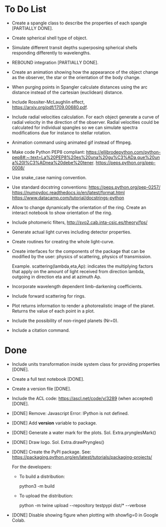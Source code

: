 To Do List
==========

- Create a spangle class to describe the properties of each spangle
  [PARTIALLY DONE].

- Create spherical shell type of object.

- Simulate different transit depths superposing spherical shells
  responding differently to wavelengths.

- REBOUND integration [PARTIALLY DONE].

- Create an animation showing how the appearance of the object change
  as the observer, the star or the orientation of the body change.

- When purging points in Spangler calculate distances using the arc
  distance instead of the cartesian (euclidean) distance.

- Include Rossiter-McLaughlin effect, https://arxiv.org/pdf/1709.00680.pdf.

- Include radial velocities calculation.  For each object generate a
  curve of radial velocity in the direction of the observer.  Radial
  velocities could be calculated for individual spangles so we can
  simulate spectra modifications due for instance to stellar rotation.

- Animation command using animated gif instead of ffmpeg.

- Make code Python PEP8 compliant:
  https://ellibrodepython.com/python-pep8#:~:text=La%20PEP8%20es%20una%20gu%C3%ADa,que%20una%20l%C3%ADnea%20debe%20tener.
  https://peps.python.org/pep-0008/

- Use snake_case naming convention.

- Use standard docstring conventions:
  https://peps.python.org/pep-0257/
  https://numpydoc.readthedocs.io/en/latest/format.html
  https://www.datacamp.com/tutorial/docstrings-python

- Allow to change dynamically the orientation of the ring. Create an
  interact notebook to show orientation of the ring.

- Include photomeric filters, http://svo2.cab.inta-csic.es/theory/fps/

- Generate actual light curves including detector properties.

- Create routines for creating the whole light-curve.

- Create interfaces for the components of the package that can be
  modified by the user: physics of scattering, physics of
  transmission.

  Example. scattering(lambda,eta,Ap): indicates the multiplying factors
  that apply on the amount of light received from direction lambda,
  outgoing in direction eta and at azimuth Ap.

- Incorporate wavelength dependent limb-darkening coefficients.

- Include forward scattering for rings.

- Plot returns information to render a photorealistic image of the
  planet.  Returns the value of each point in a plot.

- Include the possibility of non-ringed planets (Nr=0).

- Include a citation command.

Done
====

- Include units transformation inside system class for providing
  properties [DONE].

- Create a full test notebook [DONE].

- Create a version file [DONE]. 

- Include the ACL code: https://ascl.net/code/v/3289 (when accepted) [DONE].

- [DONE] Remove: Javascript Error: IPython is not defined.

- [DONE] Add __version__ variable to package.

- [DONE] Generate a water mark for the plots.
  Sol. Extra.prynglesMark()

- [DONE] Draw logo.
  Sol. Extra.drawPryngles()

- [DONE] Create the PyPI package.  See:
  https://packaging.python.org/en/latest/tutorials/packaging-projects/

  For the developers:

  - To build a distribution:

    python3 -m build
  
  - To upload the distribution:
  
    python -m twine upload --repository testpypi dist/* --verbose

- [DONE] Disable showing figure when plotting with showfig=0 in Google Colab.
